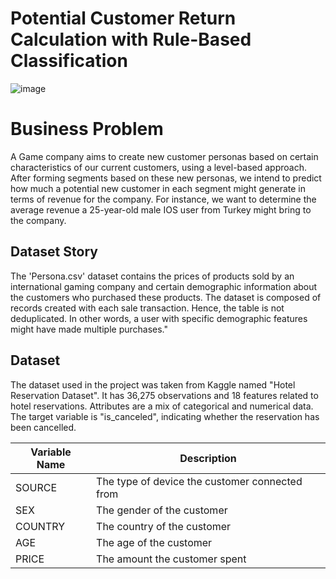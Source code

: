 # Potential Customer Return Calculation with Rule-Based Classification

![image](https://desktime.com/blog/wp-content/uploads/2021/08/meeting.png)


# Business Problem
A Game company aims to create new customer personas based on certain characteristics of our current customers, using a level-based approach.
After forming segments based on these new personas, we intend to predict how much a potential new customer in each segment might generate in terms of revenue for the company.
For instance, we want to determine the average revenue a 25-year-old male IOS user from Turkey might bring to the company.


## Dataset Story
The 'Persona.csv' dataset contains the prices of products sold by an international gaming company and certain demographic information about the customers who purchased these products.
The dataset is composed of records created with each sale transaction. Hence, the table is not deduplicated.
In other words, a user with specific demographic features might have made multiple purchases."

## Dataset

The dataset used in the project was taken from Kaggle named "Hotel Reservation Dataset". It has 36,275 observations and 18 features related to hotel reservations.
Attributes are a mix of categorical and numerical data. The target variable is "is_canceled", indicating whether the reservation has been cancelled.



| Variable Name                        | Description                                    |
| ------------------------------------ |------------------------------------------------|
| SOURCE                         | The type of device the customer connected from |
| SEX                       | The gender of the customer                     |
| COUNTRY                 | The country of the customer                    |
| AGE                    | The age of the customer                        |
| PRICE           | The amount the customer spent                  |
